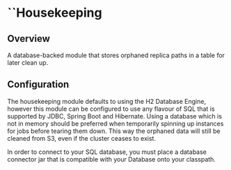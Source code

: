 # ``Housekeeping

## Overview
A database-backed module that stores orphaned replica paths in a table for later clean up.

## Configuration
The  housekeeping module defaults to using the H2 Database Engine, however this module can be configured 
to use any flavour of SQL that is supported by JDBC, Spring Boot and Hibernate. Using a database which is not in memory
should be preferred when temporarily spinning up instances for jobs before tearing them down. This way the orphaned data 
will still be cleaned from S3, even if the cluster ceases to exist.

In order to connect to your SQL database, you must place a database connector jar that is compatible with your Database onto your classpath.